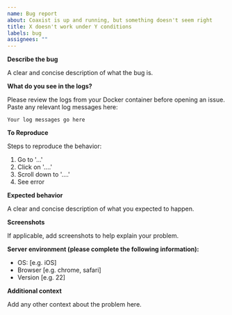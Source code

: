 ```yaml
---
name: Bug report
about: Coaxist is up and running, but something doesn't seem right
title: X doesn't work under Y conditions
labels: bug
assignees: ""
---
```


**Describe the bug**

A clear and concise description of what the bug is.

**What do you see in the logs?**

Please review the logs from your Docker container before opening an issue. Paste
any relevant log messages here:

```
Your log messages go here
```

**To Reproduce**

Steps to reproduce the behavior:

1. Go to '...'
2. Click on '....'
3. Scroll down to '....'
4. See error

**Expected behavior**

A clear and concise description of what you expected to happen.

**Screenshots**

If applicable, add screenshots to help explain your problem.

**Server environment (please complete the following information):**

- OS: [e.g. iOS]
- Browser [e.g. chrome, safari]
- Version [e.g. 22]

**Additional context**

Add any other context about the problem here.
